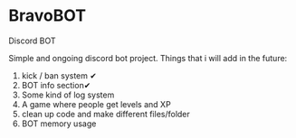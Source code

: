 # BravoBOT
Discord BOT

Simple and ongoing discord bot project.
 Things that i will add in the future:
  1) kick / ban system ✔
  2) BOT info section✔
  3) Some kind of log system
  4) A game where people get levels and XP
  5) clean up code and make different files/folder 
  6) BOT memory usage
